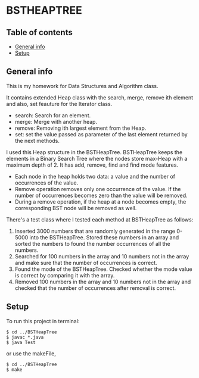 # BSTHEAPTREE

## Table of contents
* [General info](#general-info)
* [Setup](#setup)

## General info
This is my homework for Data Structures and Algorithm class.

It contains extended Heap class with the search, merge, remove ith element and also, set feauture for the Iterator class.
* search: Search for an element.
* merge: Merge with another heap.
* remove: Removing ith largest element from the Heap.
* set: set the value passed as parameter of the last element returned by the next methods.

I used this Heap structure in the BSTHeapTree. BSTHeapTree keeps the elements in a Binary Search Tree where the nodes store max-Heap with a maximum depth of 2. It has add, remove, find and find mode features.
* Each node in the heap holds two data: a value and the number of occurrences of the value.
* Remove operation removes only one occurrence of the value. If the number of occurrences becomes zero than the value will be removed. 
* During a remove operation, if the heap at a node becomes empty, the corresponding BST node will be removed as well.

There's a test class where I tested each method at BSTHeapTree as follows:

1. Inserted 3000 numbers that are randomly generated in the range 0-5000 into the BSTHeapTree. Stored these numbers in an array and sorted the numbers to found the number occurrences of all the numbers.
2. Searched for 100 numbers in the array and 10 numbers not in the array and make sure that the number of occurrences is correct.
3. Found the mode of the BSTHeapTree. Checked whether the mode value is correct by comparing it with the array.
4. Removed 100 numbers in the array and 10 numbers not in the array and checked that the number of occurrences after removal is correct.

## Setup
To run this project in terminal:

```
$ cd ../BSTHeapTree
$ javac *.java
$ java Test
```

or use the makeFile,
```
$ cd ../BSTHeapTree
$ make
```

 
